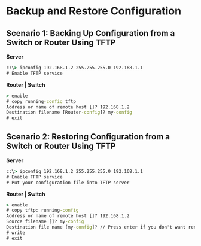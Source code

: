 # Backup and Restore Configuration

## Scenario 1: Backing Up Configuration from a Switch or Router Using TFTP

**Server**

```cmd
c:\> ipconfig 192.168.1.2 255.255.255.0 192.168.1.1
# Enable TFTP service
```

**Router | Switch**

```cmd
> enable
# copy running-config tftp
Address or name of remote host []? 192.168.1.2
Destination filename [Router-config]? my-config
# exit
```

## Scenario 2: Restoring Configuration from a Switch or Router Using TFTP

**Server**

```cmd
c:\> ipconfig 192.168.1.2 255.255.255.0 192.168.1.1
# Enable TFTP service
# Put your configuration file into TFTP server
```

**Router | Switch**

```cmd
> enable
# copy tftp: running-config
Address or name of remote host []? 192.168.1.2
Source filename []? my-config
Destination file name [my-config]? // Press enter if you don't want rename file
# write
# exit
```
